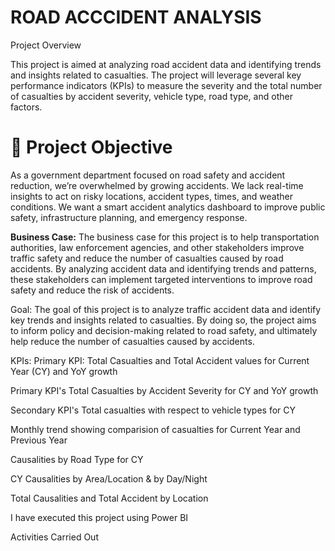 # ROAD ACCCIDENT ANALYSIS 

Project Overview

This project is aimed at analyzing road accident data and identifying trends and insights related to casualties. The project will leverage several key performance indicators (KPIs) to measure the severity and the total number of casualties by accident severity, vehicle type, road type, and other factors.

# 🧩 Project Objective

As a government department focused on road safety and accident reduction, we’re overwhelmed by growing accidents. We lack real-time insights to act on risky locations, accident types, times, and weather conditions. We want a smart accident analytics dashboard to improve public safety, infrastructure planning, and emergency response.


**Business Case:**
The business case for this project is to help transportation authorities, law enforcement agencies, and other stakeholders improve traffic safety and reduce the number of casualties caused by road accidents. By analyzing accident data and identifying trends and patterns, these stakeholders can implement targeted interventions to improve road safety and reduce the risk of accidents.

Goal:
The goal of this project is to analyze traffic accident data and identify key trends and insights related to casualties. By doing so, the project aims to inform policy and decision-making related to road safety, and ultimately help reduce the number of casualties caused by accidents.

KPIs:
Primary KPI:
Total Casualties and Total Accident values for Current Year (CY) and YoY growth

Primary KPI's
Total Casualties by Accident Severity for CY and YoY growth

Secondary KPI's
Total casualties with respect to vehicle types for CY

Monthly trend showing comparision of casualties for Current Year and Previous Year

Causalities by Road Type for CY

CY Causalities by Area/Location & by Day/Night

Total Causalities and Total Accident by Location

I have executed this project using Power BI

Activities Carried Out
